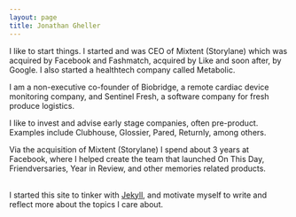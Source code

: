 ```yaml
---
layout: page
title: Jonathan Gheller
---
```



I like to start things. I started and was CEO of Mixtent (Storylane) which was acquired by Facebook and Fashmatch, acquired by Like and soon after, by Google. I also started a healthtech company called Metabolic. 

I am a non-executive co-founder of Biobridge, a remote cardiac device monitoring company, and Sentinel Fresh, a software company for fresh produce logistics.


I like to invest and advise early stage companies, often pre-product. Examples include Clubhouse, Glossier, Pared, Returnly, among others. 

Via the acquisition of Mixtent (Storylane) I spend about 3 years at Facebook, where I helped create the team that launched On This Day, Friendversaries, Year in Review, and other memories related products. 

&nbsp;  
I started this site to tinker with [Jekyll](https://jekyllrb.com/), and motivate myself to write and reflect more about the topics I care about.
